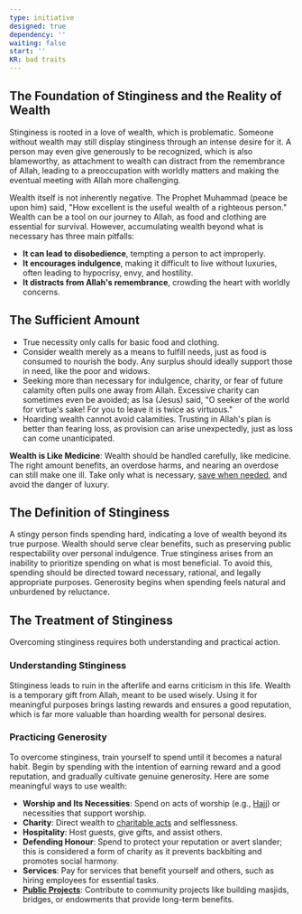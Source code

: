 ```yaml
---
type: initiative
designed: true
dependency: ''
waiting: false
start: ''
KR: bad traits
---
```


## The Foundation of Stinginess and the Reality of Wealth

Stinginess is rooted in a love of wealth, which is problematic. Someone without wealth may still display stinginess through an intense desire for it. A person may even give generously to be recognized, which is also blameworthy, as attachment to wealth can distract from the remembrance of Allah, leading to a preoccupation with worldly matters and making the eventual meeting with Allah more challenging.

Wealth itself is not inherently negative. The Prophet Muhammad (peace be upon him) said, "How excellent is the useful wealth of a righteous person." Wealth can be a tool on our journey to Allah, as food and clothing are essential for survival. However, accumulating wealth beyond what is necessary has three main pitfalls:

* **It can lead to disobedience**, tempting a person to act improperly.
* **It encourages indulgence**, making it difficult to live without luxuries, often leading to hypocrisy, envy, and hostility.
* **It distracts from Allah's remembrance**, crowding the heart with worldly concerns.

## The Sufficient Amount

* True necessity only calls for basic food and clothing.
* Consider wealth merely as a means to fulfill needs, just as food is consumed to nourish the body. Any surplus should ideally support those in need, like the poor and widows.
* Seeking more than necessary for indulgence, charity, or fear of future calamity often pulls one away from Allah. Excessive charity can sometimes even be avoided; as Isa (Jesus) said, "O seeker of the world for virtue's sake! For you to leave it is twice as virtuous."
* Hoarding wealth cannot avoid calamities. Trusting in Allah's plan is better than fearing loss, as provision can arise unexpectedly, just as loss can come unanticipated.

**Wealth is Like Medicine**: Wealth should be handled carefully, like medicine. The right amount benefits, an overdose harms, and nearing an overdose can still make one ill. Take only what is necessary, [save when needed](docs/sidebar1/Processes/Withhold%20wealth%20when%20needed.md), and avoid the danger of luxury.

## The Definition of Stinginess

A stingy person finds spending hard, indicating a love of wealth beyond its true purpose. Wealth should serve clear benefits, such as preserving public respectability over personal indulgence. True stinginess arises from an inability to prioritize spending on what is most beneficial. To avoid this, spending should be directed toward necessary, rational, and legally appropriate purposes. Generosity begins when spending feels natural and unburdened by reluctance.

## The Treatment of Stinginess

Overcoming stinginess requires both understanding and practical action.

### Understanding Stinginess

Stinginess leads to ruin in the afterlife and earns criticism in this life. Wealth is a temporary gift from Allah, meant to be used wisely. Using it for meaningful purposes brings lasting rewards and ensures a good reputation, which is far more valuable than hoarding wealth for personal desires.

### Practicing Generosity

To overcome stinginess, train yourself to spend until it becomes a natural habit. Begin by spending with the intention of earning reward and a good reputation, and gradually cultivate genuine generosity. Here are some meaningful ways to use wealth:

* **Worship and Its Necessities**: Spend on acts of worship (e.g., [Hajj](docs/sidebar1/Initiatives/worship/Hajj.md)) or necessities that support worship.
* **Charity**: Direct wealth to [charitable acts](docs/sidebar1/Initiatives/worship/Zakat%20and%20charity%20and%20selflessness.md) and selflessness.
* **Hospitality**: Host guests, give gifts, and assist others.
* **Defending Honour**: Spend to protect your reputation or avert slander; this is considered a form of charity as it prevents backbiting and promotes social harmony.
* **Services**: Pay for services that benefit yourself and others, such as hiring employees for essential tasks.
* **[Public Projects](docs/sidebar1/Processes/Create%20source%20of%20continuous%20charity.md)**: Contribute to community projects like building masjids, bridges, or endowments that provide long-term benefits.
